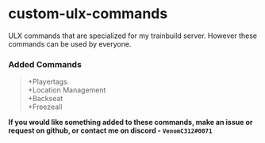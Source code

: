 # custom-ulx-commands

ULX commands that are specialized for my trainbuild server.  However these commands can be used by everyone.

### Added Commands

> +Playertags  
> +Location Management  
> +Backseat  
> +Freezeall

**If you would like something added to these commands, make an issue or request on github, or contact me on discord - `VenomC312#0071`**
